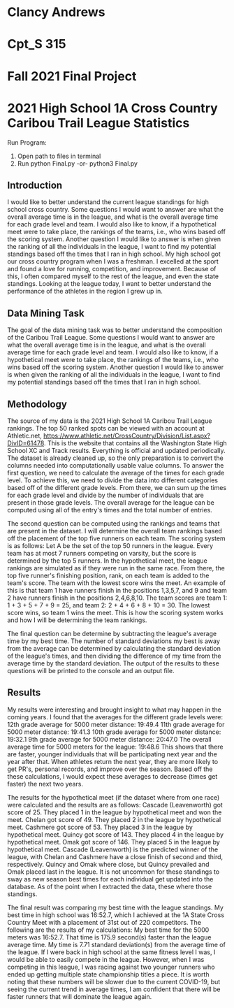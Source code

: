 # Clancy Andrews
# Cpt_S 315
# Fall 2021 Final Project

# 2021 High School 1A Cross Country Caribou Trail League Statistics


Run Program:
  1. Open path to files in terminal
  2. Run python Final.py -or- python3 Final.py

## Introduction

  I would like to better understand the current league standings for high school cross country. Some questions I would want to answer are what the overall average time is in the league, and what is the overall average time for each grade level and team. I would also like to know, if a hypothetical meet were to take place, the rankings of the teams, i.e., who wins based off the scoring system.  Another question I would like to answer is when given the ranking of all the individuals in the league, I want to find my potential standings based off the times that I ran in high school.  My high school got our cross country program when I was a freshman. I excelled at the sport and found a love for running, competition, and improvement.  Because of this, I often compared myself to the rest of the league, and even the state standings.  Looking at the league today, I want to better understand the performance of the athletes in the region I grew up in.

## Data Mining Task

  The goal of the data mining task was to better understand the composition of the Caribou Trail League. Some questions I would want to answer are what the overall average time is in the league, and what is the overall average time for each grade level and team. I would also like to know, if a hypothetical meet were to take place, the rankings of the teams, i.e., who wins based off the scoring system.  Another question I would like to answer is when given the ranking of all the individuals in the league, I want to find my potential standings based off the times that I ran in high school.  

## Methodology

  The source of my data is the 2021 High School 1A Caribou Trail League rankings. The top 50 ranked spots can be viewed with an account at Athletic.net, https://www.athletic.net/CrossCountry/Division/List.aspx?DivID=61478. This is the website that contains all the Washington State High School XC and Track results. Everything is official and updated periodically. The dataset is already cleaned up, so the only preparation is to convert the columns needed into computationally usable value columns. To answer the first question, we need to calculate the average of the times for each grade level. To achieve this, we need to divide the data into different categories based off of the different grade levels. From there, we can sum up the times for each grade level and divide by the number of individuals that are present in those grade levels. The overall average for the league can be computed using all of the entry's times and the total number of entries.  
  
  The second question can be computed using the rankings and teams that are present in the dataset. I will determine the overall team rankings based off the placement of the top five runners on each team.  The scoring system is as follows: Let A be the set of the top 50 runners in the league. Every team has at most 7 runners competing on varsity, but the score is determined by the top 5 runners.  In the hypothetical meet, the league rankings are simulated as if they were run in the same race.  From there, the top five runner's finishing position, rank, on each team is added to the team's score. The team with the lowest score wins the meet. An example of this is that team 1 have runners finish in the positions 1,3,5,7, and 9 and team 2 have runners finish in the positions 2,4,6,8,10. The team scores are team 1: 1 + 3 + 5 + 7 + 9 = 25, and team 2: 2 + 4 + 6 + 8 + 10 = 30. The lowest score wins, so team 1 wins the meet. This is how the scoring system works and how I will be determining the team rankings.
  
  The final question can be determine by subtracting the league's average time by my best time. The number of standard deviations my best is away from the average can be determined by calculating the standard deviation of the league's times, and then dividing the difference of my time from the average time by the standard deviation. The output of the results to these questions will be printed to the console and an output file.
  
## Results

  My results were interesting and brought insight to what may happen in the coming years. I found that the averages for the different grade levels were:
    12th grade average for 5000 meter distance: 19:49.4
    11th grade average for 5000 meter distance: 19:41.3
    10th grade average for 5000 meter distance: 19:32.1
    9th grade average for 5000 meter distance: 20:47.0
    The overall average time for 5000 meters for the league: 19:48.6
  This shows that there are faster, younger individuals that will be participating next year and the year after that. When athletes return the next year, they are more likely to get PR's, personal records, and improve over the season. Based off the these calculations, I would expect these averages to decrease (times get faster) the next two years. 
  
  The results for the hypothetical meet (if the dataset where from one race) were calculated and the results are as follows:
    Cascade (Leavenworth) got score of 25. They placed 1 in the league by hypothetical meet and won the meet.
    Chelan got score of 49. They placed 2 in the league by hypothetical meet.
    Cashmere got score of 53. They placed 3 in the league by hypothetical meet.
    Quincy got score of 143. They placed 4 in the league by hypothetical meet.
    Omak got score of 146. They placed 5 in the league by hypothetical meet.
  Cascade (Leavenworth) is the predicted winner of the league, with Chelan and Cashmere have a close finish of second and third, respectively. Quincy and Omak where close, but Quincy prevailed and Omak placed last in the league. It is not uncommon for these standings to sway as new season best times for each individual get updated into the database. As of the point when I extracted the data, these where those standings.
  
  The final result was comparing my best time with the league standings. My best time in high school was 16:52.7, which I achieved at the 1A State Cross Country Meet with a placement of 31st out of 220 competitors. The following are the results of my calculations:
    My best time for the 5000 meters was 16:52.7.
    That time is 175.9 second(s) faster than the league average time.
    My time is 7.71 standard deviation(s) from the average time of the league.
  If I were back in high school at the same fitness level I was, I would be able to easily compete in the league. However, when I was competing in this league, I was racing against two younger runners who ended up getting multiple state championship titles a piece. It is worth noting that these numbers will be slower due to the current COVID-19, but seeing the current trend in average times, I am confident that there will be faster runners that will dominate the league again.